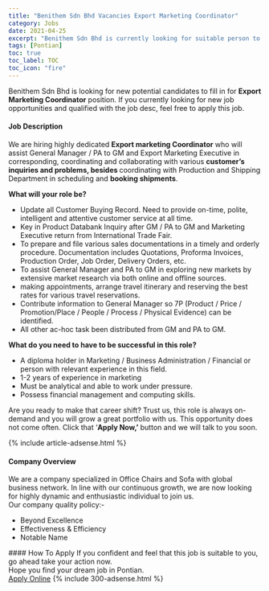 ```yaml
---
title: "Benithem Sdn Bhd Vacancies Export Marketing Coordinator" 
category: Jobs 
date: 2021-04-25 
excerpt: "Benithem Sdn Bhd is currently looking for suitable person to fill in the Export Marketing Coordinator which based in Pontian" 
tags: [Pontian] 
toc: true 
toc_label: TOC 
toc_icon: "fire" 
--- 
```


<p>Benithem Sdn Bhd is looking for new potential candidates to fill in for <b>Export Marketing Coordinator</b> position. If you currently looking for new job opportunities and qualified with the job desc, feel free to apply this job.
</p><div><div><h4>Job Description</h4></div><div><div><span><div><p><span>We are hiring highly dedicated </span><strong>Export marketing Coordinator</strong><span> who will assist General Manager / PA to GM and Export Marketing Executive in corresponding, coordinating and collaborating with various </span><strong>customer&#8217;s inquiries and problems, besides </strong><span>coordinating with Production and Shipping Department in scheduling and </span><strong>booking shipments</strong><span>.</span></p><p><strong>What will your role be?</strong></p><ul><li><span>Update all Customer Buying Record.</span> Need to provide on-time, polite, intelligent and attentive customer service at all time.</li><li><span>Key in Product Databank Inquiry after GM / PA to GM and Marketing Executive return from International Trade Fair.</span></li><li><span>To prepare and file various sales documentations in a timely and orderly procedure. Documentation includes Quotations, Proforma Invoices, Production Order, Job Order, Delivery Orders, etc.</span></li><li><span>To assist General Manager and PA to GM in exploring new markets by extensive market research via both online and offline sources.</span></li><li><span>making appointments, arrange travel itinerary and reserving the best rates for various travel reservations.</span></li><li><span>Contribute information to General Manager so 7P (Product / Price / Promotion/Place / People / Process / Physical Evidence) can be identified.</span></li><li>All other ac-hoc task been distributed from GM and PA to GM.</li></ul><p><strong>What do you need to have to be successful in this role?</strong></p><ul><li>A diploma holder in Marketing / Business Administration / Financial or person with relevant experience in this field.</li><li>1-2 years of experience in marketing</li><li>Must be analytical and able to work under pressure.</li><li>Possess financial management and computing skills.</li></ul><p><span>Are you ready to make that career shift? Trust us, this role is always on-demand and you will grow a great portfolio with us. This opportunity does not come often. Click that &#8216;</span><strong>Apply Now,&#8217;</strong><span>&#160;button and we will talk to you soon.</span><strong></strong></p></div></span></div></div></div> 
{% include article-adsense.html %} 
<div><div><h4>Company Overview</h4></div><div><div><span><div><div>We are a company specialized in Office Chairs and Sofa with global business network. In line with our continuous growth, we are now looking for highly dynamic and enthusiastic individual to join us.</div>
<div>Our company quality policy:-</div>
<ul>
<li>Beyond Excellence</li>
<li>Effectiveness &amp; Efficiency</li>
<li>Notable Name</li>
</ul></div></span></div></div></div> 
#### How To Apply 
If you confident and feel that this job is suitable to you, go ahead take your action now. <br/> 
Hope you find your dream job in Pontian. <br/> 
<a href="https://www.jobstreet.com.my/en/job/export-marketing-coordinator-4533478?jobId=jobstreet-my-job-4533478&" class="btn btn--info" target="_blank" rel="nofollow noopenner">Apply Online</a> 
{% include 300-adsense.html %} 